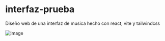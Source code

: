 # interfaz-prueba
Diseño web de una interfaz de musica hecho con react, vite y tailwindcss

![image](https://user-images.githubusercontent.com/76923553/230754045-bb4e37e6-2b9c-41ee-837a-332c1811c663.png)

